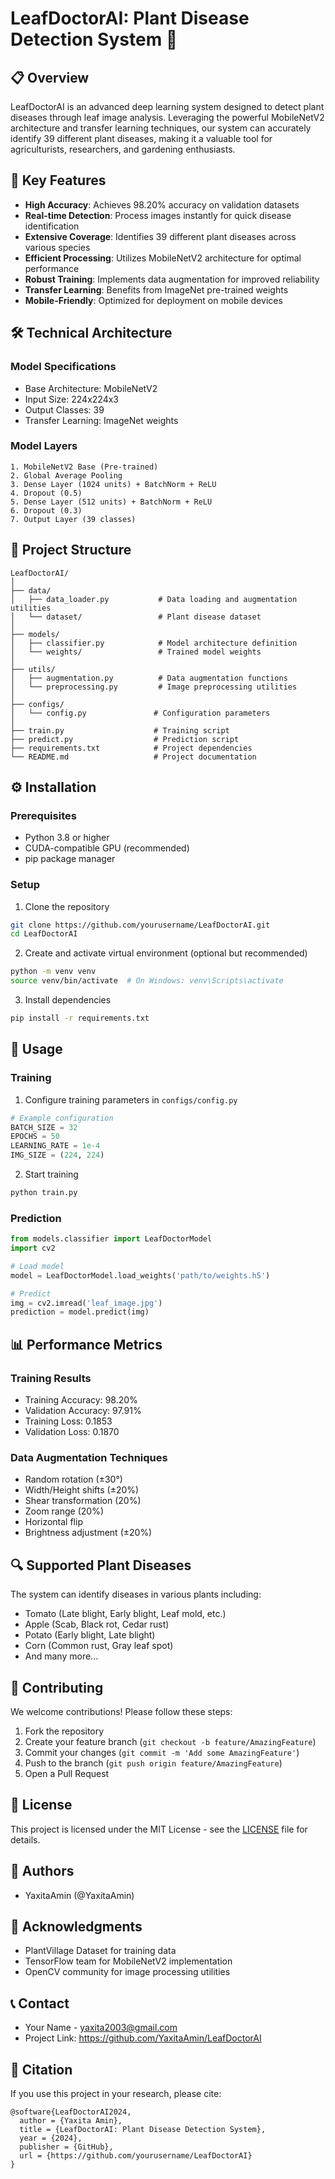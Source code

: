 # LeafDoctorAI: Plant Disease Detection System 🌿

## 📋 Overview
LeafDoctorAI is an advanced deep learning system designed to detect plant diseases through leaf image analysis. Leveraging the powerful MobileNetV2 architecture and transfer learning techniques, our system can accurately identify 39 different plant diseases, making it a valuable tool for agriculturists, researchers, and gardening enthusiasts.

## 🌟 Key Features
- **High Accuracy**: Achieves 98.20% accuracy on validation datasets
- **Real-time Detection**: Process images instantly for quick disease identification
- **Extensive Coverage**: Identifies 39 different plant diseases across various species
- **Efficient Processing**: Utilizes MobileNetV2 architecture for optimal performance
- **Robust Training**: Implements data augmentation for improved reliability
- **Transfer Learning**: Benefits from ImageNet pre-trained weights
- **Mobile-Friendly**: Optimized for deployment on mobile devices

## 🛠️ Technical Architecture

### Model Specifications
- Base Architecture: MobileNetV2
- Input Size: 224x224x3
- Output Classes: 39
- Transfer Learning: ImageNet weights

### Model Layers
```
1. MobileNetV2 Base (Pre-trained)
2. Global Average Pooling
3. Dense Layer (1024 units) + BatchNorm + ReLU
4. Dropout (0.5)
5. Dense Layer (512 units) + BatchNorm + ReLU
6. Dropout (0.3)
7. Output Layer (39 classes)
```

## 📁 Project Structure
```
LeafDoctorAI/
│
├── data/
│   ├── data_loader.py           # Data loading and augmentation utilities
│   └── dataset/                 # Plant disease dataset
│
├── models/
│   ├── classifier.py            # Model architecture definition
│   └── weights/                 # Trained model weights
│
├── utils/
│   ├── augmentation.py          # Data augmentation functions
│   └── preprocessing.py         # Image preprocessing utilities
│
├── configs/
│   └── config.py               # Configuration parameters
│
├── train.py                    # Training script
├── predict.py                  # Prediction script
├── requirements.txt            # Project dependencies
└── README.md                   # Project documentation
```

## ⚙️ Installation

### Prerequisites
- Python 3.8 or higher
- CUDA-compatible GPU (recommended)
- pip package manager

### Setup
1. Clone the repository
```bash
git clone https://github.com/yourusername/LeafDoctorAI.git
cd LeafDoctorAI
```

2. Create and activate virtual environment (optional but recommended)
```bash
python -m venv venv
source venv/bin/activate  # On Windows: venv\Scripts\activate
```

3. Install dependencies
```bash
pip install -r requirements.txt
```

## 🎯 Usage

### Training
1. Configure training parameters in `configs/config.py`
```python
# Example configuration
BATCH_SIZE = 32
EPOCHS = 50
LEARNING_RATE = 1e-4
IMG_SIZE = (224, 224)
```

2. Start training
```bash
python train.py
```

### Prediction
```python
from models.classifier import LeafDoctorModel
import cv2

# Load model
model = LeafDoctorModel.load_weights('path/to/weights.h5')

# Predict
img = cv2.imread('leaf_image.jpg')
prediction = model.predict(img)
```

## 📊 Performance Metrics

### Training Results
- Training Accuracy: 98.20%
- Validation Accuracy: 97.91%
- Training Loss: 0.1853
- Validation Loss: 0.1870

### Data Augmentation Techniques
- Random rotation (±30°)
- Width/Height shifts (±20%)
- Shear transformation (20%)
- Zoom range (20%)
- Horizontal flip
- Brightness adjustment (±20%)

## 🔍 Supported Plant Diseases
The system can identify diseases in various plants including:
- Tomato (Late blight, Early blight, Leaf mold, etc.)
- Apple (Scab, Black rot, Cedar rust)
- Potato (Early blight, Late blight)
- Corn (Common rust, Gray leaf spot)
- And many more...

## 🤝 Contributing
We welcome contributions! Please follow these steps:

1. Fork the repository
2. Create your feature branch (`git checkout -b feature/AmazingFeature`)
3. Commit your changes (`git commit -m 'Add some AmazingFeature'`)
4. Push to the branch (`git push origin feature/AmazingFeature`)
5. Open a Pull Request

## 📄 License
This project is licensed under the MIT License - see the [LICENSE](LICENSE) file for details.

## 👥 Authors
- YaxitaAmin (@YaxitaAmin)

## 🙏 Acknowledgments
- PlantVillage Dataset for training data
- TensorFlow team for MobileNetV2 implementation
- OpenCV community for image processing utilities

## 📞 Contact
- Your Name - yaxita2003@gmail.com
- Project Link: https://github.com/YaxitaAmin/LeafDoctorAI

## 📑 Citation
If you use this project in your research, please cite:
```
@software{LeafDoctorAI2024,
  author = {Yaxita Amin},
  title = {LeafDoctorAI: Plant Disease Detection System},
  year = {2024},
  publisher = {GitHub},
  url = {https://github.com/yourusername/LeafDoctorAI}
}
```
